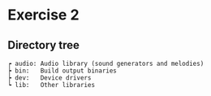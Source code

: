 # Exercise 2

## Directory tree

	┍ audio: Audio library (sound generators and melodies)
	┝ bin:   Build output binaries
	┝ dev:   Device drivers
	┕ lib:   Other libraries
